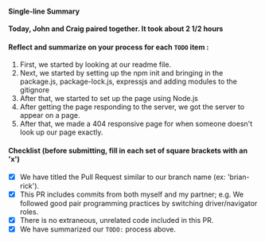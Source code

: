#### Single-line Summary
**Today, John and Craig paired together. It took about 2 1/2 hours**

#### Reflect and summarize on your process for each `TODO` item :  
  1. First, we started by looking at our readme file.
  2. Next, we started by setting up the npm init and bringing in the package.js, package-lock.js, expressjs and adding modules to the gitignore 
  3. After that, we started to set up the page using Node.js
  4. After getting the page responding to the server, we got the server to appear on a page. 
  5. After that, we made a 404 responsive page for when someone doesn't look up our page exactly.

#### Checklist (before submitting, fill in each set of square brackets with an 'x')
- [x] We have titled the Pull Request similar to our branch name (ex: 'brian-rick'). 
- [x] This PR includes commits from both myself and my partner; e.g. We followed good pair programming practices by switching driver/navigator roles.
- [x] There is no extraneous, unrelated code included in this PR.
- [x] We have summarized our `TODO:` process above.
